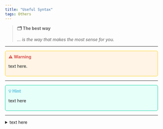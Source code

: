 ```yaml
---
title: "Useful Syntax"
tags: Others
---
```



> **🗂 The best way** 
> 
> _... is the way that makes the most sense for you._


***

<div style="border: 1px solid #ffcc00; background-color: #fff4e5; padding: 10px; border-radius: 5px;">
  <strong style="color: #d9534f;">⚠️ Warning</strong>
  <p>text here</a>.</p>
</div>

***

<div style="border: 1px solid #00cc99; background-color: #e6fff9; padding: 10px; border-radius: 5px; margin-top: 10px;">
  <strong style="color: #5bc0de;">💡 Hint</strong>
  <p>text here</p>
</div>

***

<details>
  <summary>text here</summary>
  <ul>
  <li> Python </li>
  <li> CPP </li>
  <li> Java </li>
</ul>
 <ul>
  text
</ul>
  <p>text here.</p>
  <p><a href="./Useful Syntax.md">Useful Syntax</a></p>
</details>

